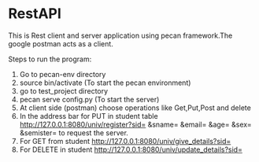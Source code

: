 # RestAPI
This is Rest client and server application using pecan framework.The google postman acts as a client.

Steps to run the program:
1)  Go to pecan-env directory
2)  source bin/activate (To start the pecan environment)
3)  go to test_project directory
4)  pecan serve config.py (To start the server)
5)  At client side (postman) choose operations like Get,Put,Post and delete
6)  In the address bar for PUT in student table http://127.0.0.1:8080/univ/register?sid= &sname= &email= &age= &sex= &semister= to request the server.
7)  For GET from student http://127.0.0.1:8080/univ/give_details?sid=
8)  For DELETE in student http://127.0.0.1:8080/univ/update_details?sid=

